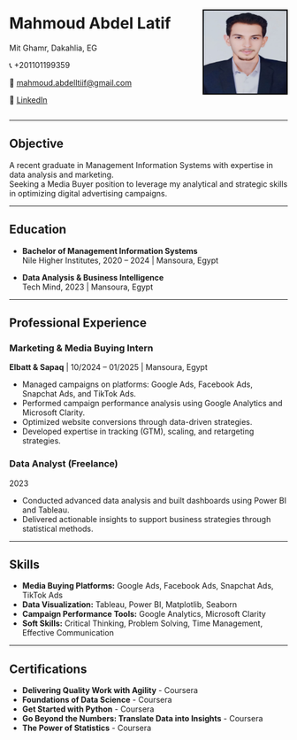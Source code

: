 <div style="display: flex; align-items: center; justify-content: space-between;">
    <div>
        <h1>Mahmoud Abdel Latif</h1>
        <p>Mit Ghamr, Dakahlia, EG</p>
        <p>📞 +201101199359</p>
        <p>📧 <a href="mailto:mahmoud.abdelltiif@gmail.com">mahmoud.abdelltiif@gmail.com</a></p>
        <p>🔗 <a href="https://www.linkedin.com/in/mahmoudabdelltif/">LinkedIn</a></p>
    </div>
    <img src="WhatsApp%20Image%202025-01-09%20at%2004.21.44_79a68f9f.jpg" 
         alt="Profile Picture" 
         width="150" 
         height="150" 
         style="margin-left: 20px; border: 2px solid #000;" />
</div>


---

## Objective

A recent graduate in Management Information Systems with expertise in data analysis and marketing.  
Seeking a Media Buyer position to leverage my analytical and strategic skills in optimizing digital advertising campaigns.

---

## Education

- **Bachelor of Management Information Systems**  
  Nile Higher Institutes, 2020 – 2024 | Mansoura, Egypt

- **Data Analysis & Business Intelligence**  
  Tech Mind, 2023 | Mansoura, Egypt

---

## Professional Experience

### Marketing & Media Buying Intern  
**Elbatt & Sapaq** | 10/2024 – 01/2025 | Mansoura, Egypt  
- Managed campaigns on platforms: Google Ads, Facebook Ads, Snapchat Ads, and TikTok Ads.  
- Performed campaign performance analysis using Google Analytics and Microsoft Clarity.  
- Optimized website conversions through data-driven strategies.  
- Developed expertise in tracking (GTM), scaling, and retargeting strategies.

### Data Analyst (Freelance)  
2023  
- Conducted advanced data analysis and built dashboards using Power BI and Tableau.  
- Delivered actionable insights to support business strategies through statistical methods.

---

## Skills

- **Media Buying Platforms:** Google Ads, Facebook Ads, Snapchat Ads, TikTok Ads  
- **Data Visualization:** Tableau, Power BI, Matplotlib, Seaborn  
- **Campaign Performance Tools:** Google Analytics, Microsoft Clarity  
- **Soft Skills:** Critical Thinking, Problem Solving, Time Management, Effective Communication  

---

## Certifications

- **Delivering Quality Work with Agility** - Coursera  
- **Foundations of Data Science** - Coursera  
- **Get Started with Python** - Coursera  
- **Go Beyond the Numbers: Translate Data into Insights** - Coursera  
- **The Power of Statistics** - Coursera  
